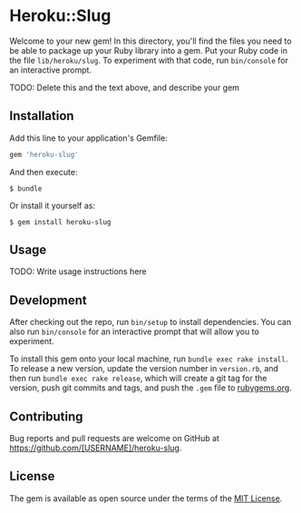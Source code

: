 # Heroku::Slug

Welcome to your new gem! In this directory, you'll find the files you need to be able to package up your Ruby library into a gem. Put your Ruby code in the file `lib/heroku/slug`. To experiment with that code, run `bin/console` for an interactive prompt.

TODO: Delete this and the text above, and describe your gem

## Installation

Add this line to your application's Gemfile:

```ruby
gem 'heroku-slug'
```

And then execute:

    $ bundle

Or install it yourself as:

    $ gem install heroku-slug

## Usage

TODO: Write usage instructions here

## Development

After checking out the repo, run `bin/setup` to install dependencies. You can also run `bin/console` for an interactive prompt that will allow you to experiment.

To install this gem onto your local machine, run `bundle exec rake install`. To release a new version, update the version number in `version.rb`, and then run `bundle exec rake release`, which will create a git tag for the version, push git commits and tags, and push the `.gem` file to [rubygems.org](https://rubygems.org).

## Contributing

Bug reports and pull requests are welcome on GitHub at https://github.com/[USERNAME]/heroku-slug.


## License

The gem is available as open source under the terms of the [MIT License](http://opensource.org/licenses/MIT).

